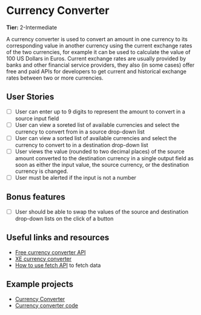 # Currency Converter

**Tier:** 2-Intermediate

A currency converter is used to convert an amount in one currency to its corresponding value in another currency using the current exchange rates of the two currencies, for example it can be used to calculate the value of 100 US Dollars in Euros. Current exchange rates are usually provided by banks and other financial service providers, they also (in some cases) offer free and paid APIs for developers to get current and historical exchange rates between two or more currencies.

## User Stories

-   [ ] User can enter up to 9 digits to represent the amount to convert in a source input field
-   [ ] User can view a soreted list of available currencies and select the currency to convert from in a source drop-down list
-   [ ] User can view a sorted list of available currencies and select the currency to convert to in a destination drop-down list
-   [ ] User views the value (rounded to two decimal places) of the source amount converted to the destination currency in a single output field as soon as either the input value, the source currency, or the destination currency is changed.
-   [ ] User must be alerted if the input is not a number

## Bonus features

-   [ ] User should be able to swap the values of the source and destination drop-down lists on the click of a button

## Useful links and resources

- [Free currency converter API](https://free.currencyconverterapi.com/)
- [XE currency converter](https://www.xe.com/)
- [How to use fetch API](https://developer.mozilla.org/en-US/docs/Web/API/Fetch_API/Using_Fetch) to fetch data

## Example projects
- [Currency Converter](https://acodedoer.github.io/currency-converter/)
- [Currency converter code](https://github.com/acodedoer/currency-converter)
